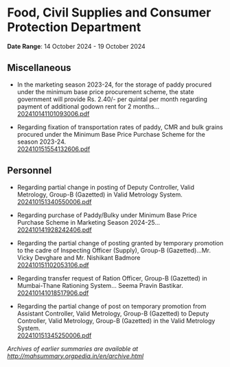 # Food, Civil Supplies and Consumer Protection Department

**Date Range**: 14 October 2024 - 19 October 2024


## Miscellaneous
- In the marketing season 2023-24, for the storage of paddy procured under the minimum base price procurement scheme, the state government will provide Rs. 2.40/- per quintal per month regarding payment of additional godown rent for 2 months...\
  [202410141101093006.pdf](https://gr.maharashtra.gov.in/Site/Upload/Government%20Resolutions/English/202410141101093006.pdf)

- Regarding fixation of transportation rates of paddy, CMR and bulk grains procured under the Minimum Base Price Purchase Scheme for the season 2023-24.\
  [202410151554132606.pdf](https://gr.maharashtra.gov.in/Site/Upload/Government%20Resolutions/English/202410151554132606.pdf)

## Personnel
- Regarding partial change in posting of Deputy Controller, Valid Metrology, Group-B (Gazetted) in Valid Metrology System.\
  [202410151340550006.pdf](https://gr.maharashtra.gov.in/Site/Upload/Government%20Resolutions/English/202410151340550006.pdf)

- Regarding purchase of Paddy/Bulky under Minimum Base Price Purchase Scheme in Marketing Season 2024-25...\
  [202410141928242406.pdf](https://gr.maharashtra.gov.in/Site/Upload/Government%20Resolutions/English/202410141928242406.pdf)

- Regarding the partial change of posting granted by temporary promotion to the cadre of Inspecting Officer (Supply), Group-B (Gazetted)...Mr. Vicky Devghare and Mr. Nishikant Badmore\
  [202410151102053106.pdf](https://gr.maharashtra.gov.in/Site/Upload/Government%20Resolutions/English/202410151102053106.pdf)

- Regarding transfer request of Ration Officer, Group-B (Gazetted) in Mumbai-Thane Rationing System... Seema Pravin Bastikar.\
  [202410141018517906.pdf](https://gr.maharashtra.gov.in/Site/Upload/Government%20Resolutions/English/202410141018517906.pdf)

- Regarding the partial change of post on temporary promotion from Assistant Controller, Valid Metrology, Group-B (Gazetted) to Deputy Controller, Valid Metrology, Group-B (Gazetted) in the Valid Metrology System.\
  [202410151345250006.pdf](https://gr.maharashtra.gov.in/Site/Upload/Government%20Resolutions/English/202410151345250006.pdf)


*Archives of earlier summaries are available at http://mahsummary.orgpedia.in/en/archive.html*